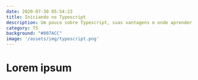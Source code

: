 ```yaml
---
date: 2020-07-30 05:54:23
title: Iniciando no Typescript
description: Um pouco sobre Typescript, suas vantagens e onde aprender mais sobre
category: TS
background: "#007ACC"
image: '/assets/img/typescript.png'
---
```


# Lorem ipsum
